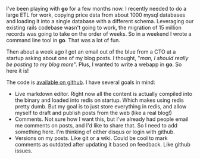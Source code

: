 I've been playing with **go** for a few months now. I recently needed to do a large
ETL for work, copying price data from about 1000 mysql databases and loading it
into a single database with a different schema. Leveraging our existing rails
codebase wasn't going to work, the migration of 15 million records was going to
take on the order of weeks. So in a weekend I wrote a command line tool in
**go**. That was a lot of fun.

Then about a week ago I got an email out of the blue from a CTO at a startup
asking about one of my blog posts. I thought, "*man, I should really be posting
to my blog more*". Plus, I wanted to write a webapp in **go**. So here it is!

The code is [available on github](https://github.com/dplummer/bloggo). I have
several goals in mind:

* Live markdown editor. Right now all the content is actually compiled into the
  binary and loaded into redis on startup. Which makes using redis pretty dumb.
  But my goal is to just store everything in redis, and allow myself to draft
  and publish posts from the web (like a real blog!)
* Comments. Not sure how I want this, but I've already had people email me
  comments on posts, and I'd like to share that. So I need to add something
  here. I'm thinking of either disqus or login with github.
* Versions on my posts. Like git or a wiki. Could be cool to mark comments as
  outdated after updating it based on feedback. Like github issues.
